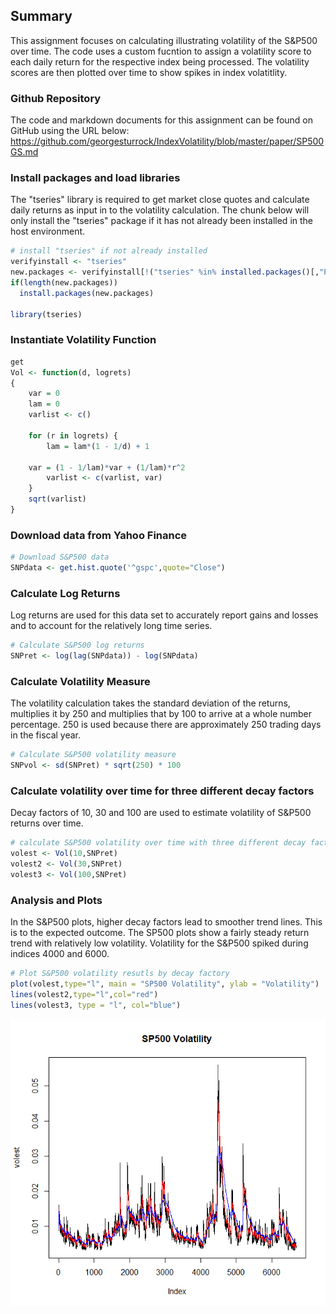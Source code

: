 Summary
-------

This assignment focuses on calculating illustrating volatility of the S&P500 over time. The code uses a custom fucntion to assign a volatility score to each daily return for the respective index being processed. The volatility scores are then plotted over time to show spikes in index volatitlity.

### Github Repository

The code and markdown documents for this assignment can be found on GitHub using the URL below: <https://github.com/georgesturrock/IndexVolatility/blob/master/paper/SP500GS.md>

### Install packages and load libraries

The "tseries" library is required to get market close quotes and calculate daily returns as input in to the volatility calculation. The chunk below will only install the "tseries" package if it has not already been installed in the host environment.

``` r
# install "tseries" if not already installed
verifyinstall <- "tseries"
new.packages <- verifyinstall[!("tseries" %in% installed.packages()[,"Package"])]
if(length(new.packages)) 
  install.packages(new.packages)

library(tseries)
```

### Instantiate Volatility Function

``` r
get
Vol <- function(d, logrets)
{
    var = 0
    lam = 0
    varlist <- c()

    for (r in logrets) {
        lam = lam*(1 - 1/d) + 1

    var = (1 - 1/lam)*var + (1/lam)*r^2
        varlist <- c(varlist, var)
    }
    sqrt(varlist)
}
```

### Download data from Yahoo Finance

``` r
# Download S&P500 data
SNPdata <- get.hist.quote('^gspc',quote="Close")
```

### Calculate Log Returns

Log returns are used for this data set to accurately report gains and losses and to account for the relatively long time series.

``` r
# Calculate S&P500 log returns
SNPret <- log(lag(SNPdata)) - log(SNPdata)
```

### Calculate Volatility Measure

The volatility calculation takes the standard deviation of the returns, multiplies it by 250 and multiplies that by 100 to arrive at a whole number percentage. 250 is used because there are approximately 250 trading days in the fiscal year.

``` r
# Calculate S&P500 volatility measure
SNPvol <- sd(SNPret) * sqrt(250) * 100
```

### Calculate volatility over time for three different decay factors

Decay factors of 10, 30 and 100 are used to estimate volatility of S&P500 returns over time.

``` r
# calculate S&P500 volatility over time with three different decay factors
volest <- Vol(10,SNPret)
volest2 <- Vol(30,SNPret)
volest3 <- Vol(100,SNPret)
```

### Analysis and Plots

In the S&P500 plots, higher decay factors lead to smoother trend lines. This is to the expected outcome. The SP500 plots show a fairly steady return trend with relatively low volatility. Volatility for the S&P500 spiked during indices 4000 and 6000.

``` r
# Plot S&P500 volatility resutls by decay factory
plot(volest,type="l", main = "SP500 Volatility", ylab = "Volatility")
lines(volest2,type="l",col="red")
lines(volest3, type = "l", col="blue")
```

![](SP500GS_files/figure-markdown_github/plots-1.png)
